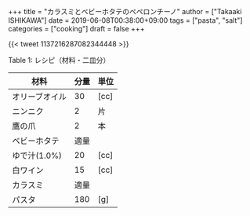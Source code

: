 +++
title = "カラスミとベビーホタテのペペロンチーノ"
author = ["Takaaki ISHIKAWA"]
date = 2019-06-08T00:38:00+09:00
tags = ["pasta", "salt"]
categories = ["cooking"]
draft = false
+++

{{< tweet 1137216287082344448 >}}

<div class="table-caption">
  <span class="table-number">Table 1</span>:
  レシピ（材料・二皿分）
</div>

| 材料      | 分量 | 単位 |
|---------|----|----|
| オリーブオイル | 30  | [cc] |
| ニンニク  | 2   | 片   |
| 鷹の爪    | 2   | 本   |
| ベビーホタテ | 適量 |      |
| ゆで汁(1.0%) | 20  | [cc] |
| 白ワイン  | 15  | [cc] |
| カラスミ  | 適量 |      |
| パスタ    | 180 | [g]  |
